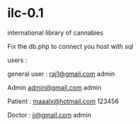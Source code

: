 # ilc-0.1
international library of cannabies 


Fix the db.php to connect you host with sql

users :

general user :
raj1@gmail.com
admin


Admin
admin@gmail.com
admin

Patient : 
maaalx@hotmail.com
123456
 
Doctor :
jj@gmail.com
admin



